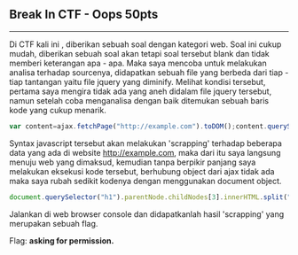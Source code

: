 <h2>Break In CTF - Oops 50pts</h2>
<hr>
Di CTF kali ini , diberikan sebuah soal dengan kategori web. Soal ini cukup mudah, diberikan sebuah soal akan tetapi soal tersebut blank dan tidak memberi keterangan apa - apa.
Maka saya mencoba untuk melakukan analisa terhadap sourcenya, didapatkan sebuah file yang berbeda dari tiap - tiap tantangan yaitu file jquery yang diminify.
Melihat kondisi tersebut, pertama saya mengira tidak ada yang aneh didalam file jquery tersebut, namun setelah coba menganalisa dengan baik ditemukan sebuah baris kode 
yang cukup menarik.

```javascript
var content=ajax.fetchPage("http://example.com").toDOM();content.querySelector("h1").parentNode.childNodes[3].innerHTML.split(" ").slice(26).join(" ");
```

Syntax javascript tersebut akan melakukan 'scrapping' terhadap beberapa data yang ada di website http://example.com, maka dari itu saya langsung menuju web yang dimaksud,
kemudian tanpa berpikir panjang saya melakukan eksekusi kode tersebut, berhubung object dari ajax tidak ada maka saya rubah sedikit kodenya dengan menggunakan document object.

```javascript
document.querySelector("h1").parentNode.childNodes[3].innerHTML.split(" ").slice(26).join(" ");
```

Jalankan di web browser console dan didapatkanlah hasil 'scrapping' yang merupakan sebuah flag.

Flag: <b>asking for permission.</b>
